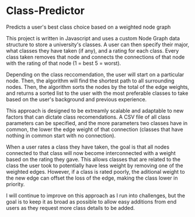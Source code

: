 # Class-Predictor
Predicts a user's best class choice based on a weighted node graph

This project is written in Javascript and uses a custom Node Graph data structure to store a university's classes. A user can then specify their major, what classes they have taken (if any), and a rating for each class. Every class taken removes that node and connects the connections of that node with the rating of that node (1 = best 5 = worst).

Depending on the class reccomendation, the user will start on a particular node. Then, the algorithm will find the shortest path to all surrounding nodes. Then, the algorithm sorts the nodes by the total of the edge weights, and returns a sorted list to the user with the most preferable classes to take based on the user's background and previous experience.

This approach is designed to be extreamly scalable and adaptable to new factors that can dictate class recomendations. A CSV file of all class parameters can be specified, and the more parameters two classes have in common, the lower the edge weight of that connection (classes that have nothing in common start with no connection).

When a user rates a class they have taken, the goal is that all nodes connected to that class will now become interconnected with a weight based on the rating they gave. This allows classes that are related to the class the user took to potentially have less weight by removing one of the weighted edges. However, if a class is rated poorly, the aditional weight to the new edge can offset the loss of the edge, making the class lower in priority.

I will continue to improve on this approach as I run into challenges, but the goal is to keep it as broad as possible to allow easy additions from end users as they request more class details to be added.
